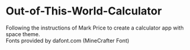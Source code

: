 # Out-of-This-World-Calculator
Following the instructions of Mark Price to create a calculator app with space theme. </br>
Fonts provided by dafont.com (MineCrafter Font)
